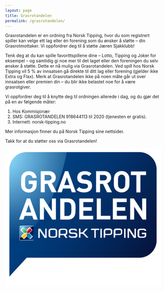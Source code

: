 ```yaml
---
layout: page
title: Grasrotandelen
permalink: /grasrotandelen/
---
```


Grasrotandelen er en ordning fra Norsk Tipping,
hvor du som registrert spiller kan velge ett lag
eller én forening som du ønsker å støtte – din Grasrotmottaker.
Vi oppfordrer deg til å støtte Jæren Sjakklubb!

Tenk deg at du kan spille favorittspillene dine
– Lotto, Tipping og Joker for eksempel –
og samtidig gi noe mer til det laget
eller den foreningen du selv ønsker å støtte.
Dette er nå mulig via Grasrotandelen.
Ved spill hos Norsk Tipping vil 5 % av innsatsen gå
direkte til ditt lag eller forening (gjelder ikke Extra og Flax).
Merk at Grasrotandelen ikke på noen måte
går ut over innsatsen eller premien din 
– du blir ikke belastet noe for å være grasrotgiver. 

Vi oppfordrer deg til å knytte deg til ordningen allerede i dag, og du gjør det på en av følgende måter:

1. Hos Kommisjonær
2. SMS: GRASROTANDELEN 918644113 til 2020 (tjenesten er gratis).
3. Internett: norsk-tipping.no

Mer informasjon finner du på Norsk Tipping sine nettsider.

Takk for at du støtter oss via Grasrotandelen!

![](/assets/img/Grasrotandelen_logo.png)
